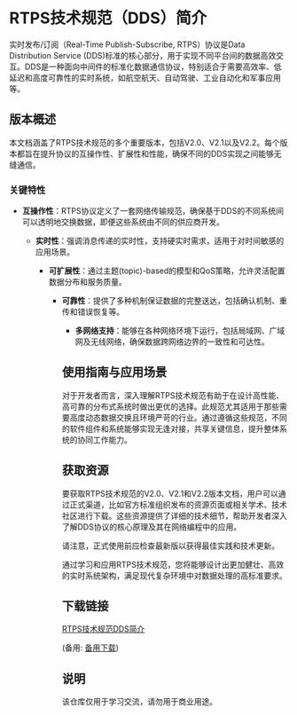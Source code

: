 # RTPS技术规范（DDS）简介

实时发布/订阅（Real-Time Publish-Subscribe, RTPS）协议是Data Distribution Service (DDS)标准的核心部分，用于实现不同平台间的数据高效交互。DDS是一种面向中间件的标准化数据通信协议，特别适合于需要高效率、低延迟和高度可靠性的实时系统，如航空航天、自动驾驶、工业自动化和军事应用等。

## 版本概述

本文档涵盖了RTPS技术规范的多个重要版本，包括V2.0、V2.1以及V2.2。每个版本都旨在提升协议的互操作性、扩展性和性能，确保不同的DDS实现之间能够无缝通信。

### 关键特性

- **互操作性**：RTPS协议定义了一套网络传输规范，确保基于DDS的不同系统间可以透明地交换数据，即便这些系统由不同的供应商开发。

  - **实时性**：强调消息传递的实时性，支持硬实时需求，适用于对时间敏感的应用场景。

    - **可扩展性**：通过主题(topic)-based的模型和QoS策略，允许灵活配置数据分布和服务质量。

      - **可靠性**：提供了多种机制保证数据的完整送达，包括确认机制、重传和错误恢复等。

        - **多网络支持**：能够在各种网络环境下运行，包括局域网、广域网及无线网络，确保数据跨网络边界的一致性和可达性。

        ## 使用指南与应用场景

        对于开发者而言，深入理解RTPS技术规范有助于在设计高性能、高可靠的分布式系统时做出更优的选择。此规范尤其适用于那些需要高度动态数据交换且环境严苛的行业。通过遵循这些规范，不同的软件组件和系统能够实现无逢对接，共享关键信息，提升整体系统的协同工作能力。

        ## 获取资源

        要获取RTPS技术规范的V2.0、V2.1和V2.2版本文档，用户可以通过正式渠道，比如官方标准组织发布的资源页面或相关学术、技术社区进行下载。这些资源提供了详细的技术细节，帮助开发者深入了解DDS协议的核心原理及其在网络编程中的应用。

        请注意，正式使用前应检查最新版以获得最佳实践和技术更新。

        通过学习和应用RTPS技术规范，您将能够设计出更加健壮、高效的实时系统架构，满足现代复杂环境中对数据处理的高标准要求。

        ## 下载链接
        [RTPS技术规范DDS简介](https://pan.quark.cn/s/a134040c3629) 

        (备用: [备用下载](https://pan.baidu.com/s/1M-9ZispX6pxjWRgs_5U5-A?pwd=gxvs))

        ## 说明

        该仓库仅用于学习交流，请勿用于商业用途。
